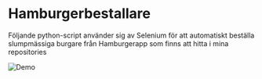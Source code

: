 # Hamburgerbestallare
Följande python-script använder sig av Selenium för att automatiskt beställa slumpmässiga burgare från Hamburgerapp som finns att hitta i mina repositories

![Demo](selenium.gif?raw=true "demo")
